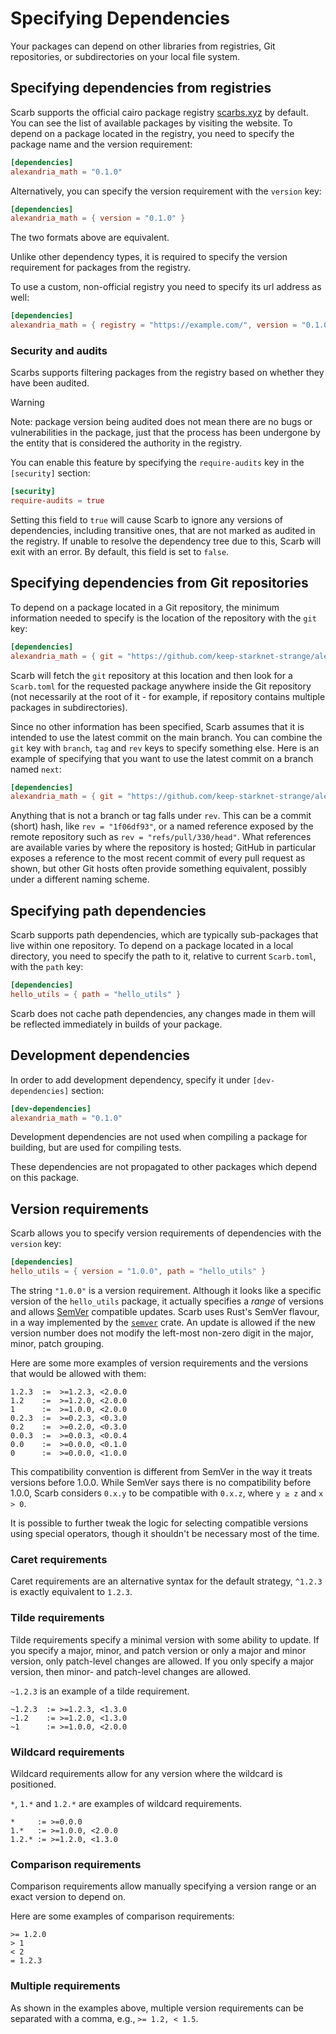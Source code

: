 # Specifying Dependencies

Your packages can depend on other libraries from registries, Git repositories, or subdirectories on your local file system.

## Specifying dependencies from registries

Scarb supports the official cairo package registry [scarbs.xyz](https://scarbs.xyz) by default.
You can see the list of available packages by visiting the website.
To depend on a package located in the registry, you need to specify the package name and the version requirement:

```toml
[dependencies]
alexandria_math = "0.1.0"
```

Alternatively, you can specify the version requirement with the `version` key:

```toml
[dependencies]
alexandria_math = { version = "0.1.0" }
```

The two formats above are equivalent.

Unlike other dependency types, it is required to specify the version requirement for packages from the registry.

To use a custom, non-official registry you need to specify its url address as well:

```toml
[dependencies]
alexandria_math = { registry = "https://example.com/", version = "0.1.0" }
```

### Security and audits

Scarbs supports filtering packages from the registry based on whether they have been audited.

> [!WARNING]
> Note: package version being audited does not mean there are no bugs or vulnerabilities in the package, just that the process has been undergone by the entity that is considered the authority in the registry.

You can enable this feature by specifying the `require-audits` key in the `[security]` section:

```toml
[security]
require-audits = true
```

Setting this field to `true` will cause Scarb to ignore any versions of dependencies, including transitive ones, that are not marked as audited in the registry.
If unable to resolve the dependency tree due to this, Scarb will exit with an error.
By default, this field is set to `false`.

## Specifying dependencies from Git repositories

To depend on a package located in a Git repository, the minimum information needed to specify is the location of the
repository with the `git` key:

```toml
[dependencies]
alexandria_math = { git = "https://github.com/keep-starknet-strange/alexandria.git" }
```

Scarb will fetch the `git` repository at this location and then look for a `Scarb.toml` for the requested package
anywhere inside the Git repository
(not necessarily at the root of it - for example, if repository contains multiple packages in subdirectories).

Since no other information has been specified, Scarb assumes that it is intended to use the latest commit on the main
branch.
You can combine the `git` key with `branch`, `tag` and `rev` keys to specify something else.
Here is an example of specifying that you want to use the latest commit on a branch named `next`:

```toml
[dependencies]
alexandria_math = { git = "https://github.com/keep-starknet-strange/alexandria.git", branch = "next" }
```

Anything that is not a branch or tag falls under `rev`.
This can be a commit (short) hash, like `rev = "1f06df93"`, or a named reference exposed by the remote repository
such as `rev = "refs/pull/330/head"`.
What references are available varies by where the repository is hosted; GitHub in particular exposes a reference to the
most recent commit of every pull request as shown, but other Git hosts often provide something equivalent, possibly
under a different naming scheme.

## Specifying path dependencies

Scarb supports path dependencies, which are typically sub-packages that live within one repository.
To depend on a package located in a local directory, you need to specify the path to it, relative to
current `Scarb.toml`, with the `path` key:

```toml
[dependencies]
hello_utils = { path = "hello_utils" }
```

Scarb does not cache path dependencies, any changes made in them will be reflected immediately in builds of your
package.

## Development dependencies

In order to add development dependency, specify it under `[dev-dependencies]` section:

```toml
[dev-dependencies]
alexandria_math = "0.1.0"
```

Development dependencies are not used when compiling a package for building, but are used for compiling tests.

These dependencies are not propagated to other packages which depend on this package.

## Version requirements

Scarb allows you to specify version requirements of dependencies with the `version` key:

```toml
[dependencies]
hello_utils = { version = "1.0.0", path = "hello_utils" }
```

The string `"1.0.0"` is a version requirement.
Although it looks like a specific version of the `hello_utils` package, it actually specifies a _range_ of versions and
allows [SemVer](https://semver.org/) compatible updates.
Scarb uses Rust's SemVer flavour, in a way implemented by the [`semver`](https://crates.io/crates/semver) crate.
An update is allowed if the new version number does not modify the left-most non-zero digit in the major, minor, patch
grouping.

Here are some more examples of version requirements and the versions that would be allowed with them:

```
1.2.3  :=  >=1.2.3, <2.0.0
1.2    :=  >=1.2.0, <2.0.0
1      :=  >=1.0.0, <2.0.0
0.2.3  :=  >=0.2.3, <0.3.0
0.2    :=  >=0.2.0, <0.3.0
0.0.3  :=  >=0.0.3, <0.0.4
0.0    :=  >=0.0.0, <0.1.0
0      :=  >=0.0.0, <1.0.0
```

This compatibility convention is different from SemVer in the way it treats versions before 1.0.0.
While SemVer says there is no compatibility before 1.0.0, Scarb considers `0.x.y` to be compatible with `0.x.z`,
where `y ≥ z` and `x > 0`.

It is possible to further tweak the logic for selecting compatible versions using special operators, though it shouldn't
be necessary most of the time.

### Caret requirements

Caret requirements are an alternative syntax for the default strategy, `^1.2.3` is exactly equivalent to `1.2.3`.

### Tilde requirements

Tilde requirements specify a minimal version with some ability to update.
If you specify a major, minor, and patch version or only a major and minor version, only patch-level changes are
allowed.
If you only specify a major version, then minor- and patch-level changes are allowed.

`~1.2.3` is an example of a tilde requirement.

```
~1.2.3  := >=1.2.3, <1.3.0
~1.2    := >=1.2.0, <1.3.0
~1      := >=1.0.0, <2.0.0
```

### Wildcard requirements

Wildcard requirements allow for any version where the wildcard is positioned.

`*`, `1.*` and `1.2.*` are examples of wildcard requirements.

```
*     := >=0.0.0
1.*   := >=1.0.0, <2.0.0
1.2.* := >=1.2.0, <1.3.0
```

### Comparison requirements

Comparison requirements allow manually specifying a version range or an exact version to depend on.

Here are some examples of comparison requirements:

```
>= 1.2.0
> 1
< 2
= 1.2.3
```

### Multiple requirements

As shown in the examples above, multiple version requirements can be separated with a comma, e.g., `>= 1.2, < 1.5`.
